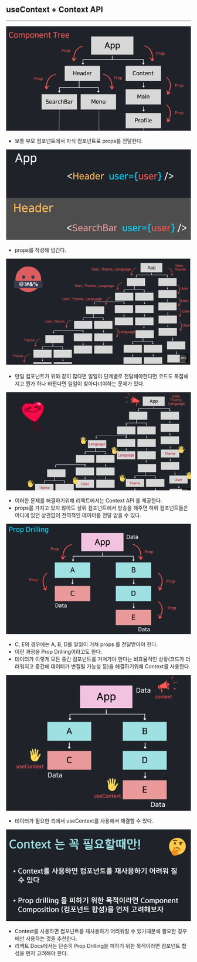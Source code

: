 ## useContext + Context API

---

<span align="center">

![](./image/1.PNG)

</span>

- 보통 부모 컴포넌트에서 자식 컴포넌트로 props를 전달한다.

<span align="center">

![](./image/2.PNG)

</span>

- props를 작성해 넘긴다.

<span align="center">

![](./image/3.PNG)

</span>

- 만일 컴포넌트가 위와 같이 많다면 일일이 단계별로 전달해야한다면 코드도 복잡해지고 뭔가 하나 바뀐다면 일일이 찾아다녀야하는 문제가 있다.

<span align="center">

![](./image/4.PNG)

</span>

- 이러한 문제를 해결하기위해 리액트에서는 Context API 를 제공한다.
- props를 가지고 있지 않아도 상위 컴포넌트에서 방송을 해주면 하위 컴포넌트들은 어디에 있던 상관없이 전역적인 데이터를 전달 받을 수 있다.

<span align="center">

![](./image/5.PNG)

</span>

- C, E의 경우에는 A, B, D를 일일이 거쳐 props 를 전달받아야 한다.
- 이런 과정을 Prop Drilling이라고도 한다.
- 데이터가 이렇게 모든 중간 컴포넌트를 거쳐가야 한다는 비효율적인 상황(코드가 더러워지고 중간에 데이터가 변질될 가능성 등)을 해결하기위해 Context를 사용한다.

<span align="center">

![](./image/6.PNG)

</span>

- 데이터가 필요한 측에서 useContext를 사용해서 해결할 수 있다.

<span align="center">

![](./image/7.PNG)

</span>

- Context를 사용하면 컴포넌트를 재사용하기 어려워질 수 있기때문에 필요한 경우에만 사용하는 것을 추천한다.
- 리액트 Docs에서는 단순히 Prop Drilling을 피하기 위한 목적이라면 컴포넌트 합성을 먼저 고려해야 한다.
